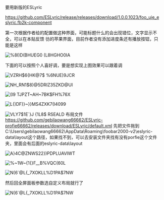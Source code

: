 要用新版的ESLyric

https://github.com/ESLyric/release/releases/download/1.0.0.1023/foo_uie_eslyric.fb2k-component

第一次根据作者给的配置做这种界面，可能标题什么的会出现错位，文字显示不全，可以在本贴反馈
彷的苹果界面，目前作者没有添加进度条还有播放按钮，只能是这样

![%8I)D(BHUEG0 (L8HGHO0IA](https://github.com/user-attachments/assets/00c1c853-a17b-4af6-ad73-affe671bc310)

下面的可以按照个人喜好调，要是想实现上图效果可以跟着调

![VZRH$6{HK@7$ %6NUE)9JCR](https://github.com/user-attachments/assets/2e323052-d6a3-49f8-ab0a-1bd49a231955)

![NH_RN1$8)@5DRIZ35ZKD@UI](https://github.com/user-attachments/assets/76a16369-fa39-4eaa-9945-21534a0d5e9e)

![(I9 TJPZT~AH~7BK$FH%76X](https://github.com/user-attachments/assets/0b1c1c08-08f4-44ef-b887-9c556ab01737)

![L{)DF)}~}}MS4ZXK7(I4099](https://github.com/user-attachments/assets/5765686e-da8d-4d52-ba9a-0279945a5d8d)

![VLY7$1E`}J {1L8$ RSEALD](https://github.com/user-attachments/assets/558e9a26-bafe-436c-be68-79fe8d52240e)
布局文件
https://github.com/gebilaowang66662/ESLyric-profie66662/releases/download/ESLyric/default.xml
先把文件拖到C:\Users\gebilaowang66662\AppData\Roaming\foobar2000-v2\eslyric-data\layout这个路径，如果找不到，可以去安装文件夹找有没有porfie这个文件夹，里面会有后面的eslyric-data\layout

![A}4C@ZNWS22})PDPLUAVIWT](https://github.com/user-attachments/assets/59d558e1-2b8d-4d0c-a0bd-bb1681cd1a22)

![%~1W~{1{}F__B$%VQC$(60L](https://github.com/user-attachments/assets/75f07529-2b26-4145-85ed-dbc0cab2726a)

![N(6`@L{_7XOKLL%D1PA$7NW](https://github.com/user-attachments/assets/2684afaf-96b5-475a-a8a6-af6106e9e681)

然后回全屏面板参数选自定义布局就行了

![N(6`@L{_7XOKLL%D1PA$7NW](https://github.com/user-attachments/assets/3948741f-589c-4f88-ae6e-324c630b531a)

